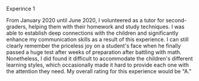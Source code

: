 Experince 1

From January 2020 until June 2020, I volunteered as a tutor for second-graders, helping them with their homework and study techniques. I was able to establish deep connections with the children and significantly enhance my communication skills as a result of this experience. I can still clearly remember the priceless joy on a student's face when he finally passed a huge test after weeks of preparation after battling with math. Nonetheless, I did found it difficult to accommodate the children's different learning styles, which occasionally made it hard to provide each one with the attention they need. My overall rating for this experience would be "A."